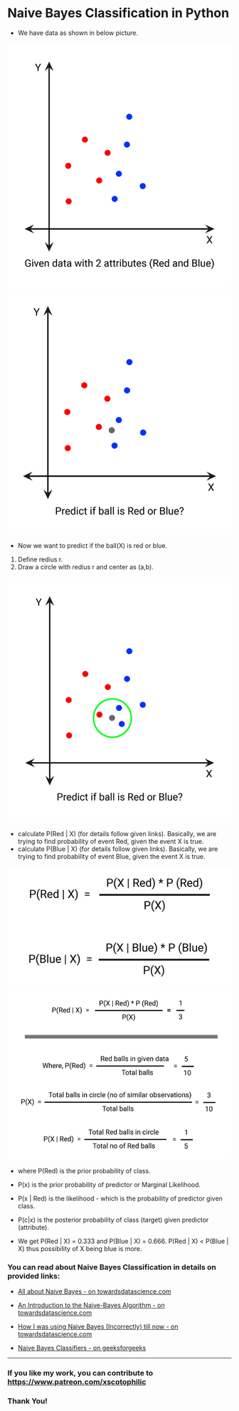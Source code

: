 # Naive Bayes Classification in Python

* We have data as shown in below picture.

<img src="NB0.png" />
<img src="NB1.png" />

* Now we want to predict if the ball(X) is red or blue.
1) Define redius r. 
2) Draw a circle with redius r and center as (a,b).

<img src="NB2.png" />

* calculate P(Red | X) (for details follow given links). Basically, we are trying to find probability of event Red, given the event X is true.
* calculate P(Blue | X) (for details follow given links). Basically, we are trying to find probability of event Blue, given the event X is true.

<img src="NB3.png" />

<img src="NB4.png" />

* where P(Red) is the prior probability of class. 
* P(x) is the prior probability of predictor or Marginal Likelihood. 
* P(x | Red) is the likelihood - which is the probability of predictor given class.
* P(c|x) is the posterior probability of class (target) given predictor (attribute).

* We get P(Red | X) = 0.333 and P(Blue | X) = 0.666. P(Red | X) < P(Blue | X) thus possibility of X being blue is more.


### You can read about Naive Bayes Classification in details on provided links: 

* [All about Naive Bayes - on towardsdatascience.com](https://towardsdatascience.com/all-about-naive-bayes-8e13cef044cf)

* [An Introduction to the Naive-Bayes Algorithm - on towardsdatascience.com](https://towardsdatascience.com/an-introduction-to-the-naive-bayes-algorithm-be3bd692273e)

* [How I was using Naive Bayes (Incorrectly) till now - on towardsdatascience.com](https://towardsdatascience.com/how-i-was-using-naive-bayes-incorrectly-till-now-part-2-d31feff72483)

* [Naive Bayes Classifiers - on geeksforgeeks](https://www.geeksforgeeks.org/naive-bayes-classifiers/)

---

### If you like my work, you can contribute to https://www.patreon.com/xscotophilic

### Thank You!